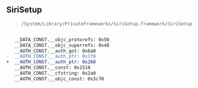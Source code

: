 ## SiriSetup

> `/System/Library/PrivateFrameworks/SiriSetup.framework/SiriSetup`

```diff

   __DATA_CONST.__objc_protorefs: 0x50
   __DATA_CONST.__objc_superrefs: 0x48
   __AUTH_CONST.__auth_got: 0x6a0
-  __AUTH_CONST.__auth_ptr: 0x1f8
+  __AUTH_CONST.__auth_ptr: 0x268
   __AUTH_CONST.__const: 0x1510
   __AUTH_CONST.__cfstring: 0x2a0
   __AUTH_CONST.__objc_const: 0x3c70

```
